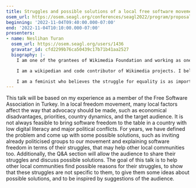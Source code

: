 ```yaml
---
title: Struggles and possible solutions of a local free software movement
osem_url: https://osem.seagl.org/conferences/seagl2022/program/proposals/909
beginning: '2022-11-04T09:40:00.000-07:00'
end: '2022-11-04T10:10:00.000-07:00'
presenters:
- name: Neslihan Turan
  osem_url: https://osem.seagl.org/users/1436
  gravatar_id: cfd2299b76ca50439c17b71b41aa2527
  biography: |-
    I am one of the grantees of Wikimedia Foundation and working as one of the core developers of Wikimedia Commons Android Application.

    I am a wikipedian and code contributor of Wikimedia projects. I believe knowledge belongs everyone, should be shared and can not be controled. I am a member of Free Software Association Turkey, defending free software, digital privacy, freedom of expression.

    I am a feminist who believes the struggle for equality is as important in digital places as in physical areas. Thus, I work on projects to close the gender gap in dijital areas. Also, I am an amateur film photographer.
---
```


This talk will be based on my experience as a member of the Free Software Association in Turkey. In a local freedom movement, many local factors affect the way that advocacy should be made, such as economical disadvantages, priorities, country dynamics, and the target audience. It is not always feasible to bring software freedom to the table in a country with low digital literacy and major political conflicts. For years, we have defined the problem and come up with some possible solutions, such as inviting already politicised groups to our movement and explaining software freedom in terms of their struggles, that may help other local communities too. Additionally, the Q&A section will allow the audience to share their struggles and discuss possible solutions. The goal of this talk is to help other local communities find possible reasons for their struggles, to show that these struggles are not specific to them, to give them some ideas about possible solutions, and to be inspired by suggestions of the audience.
